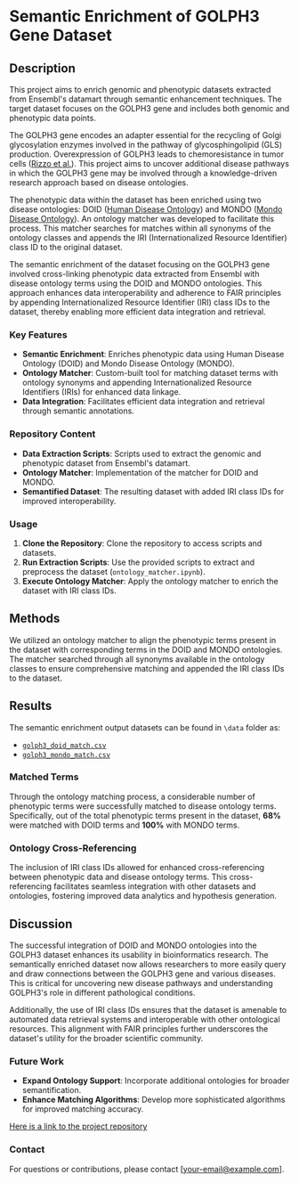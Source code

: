 # Semantic Enrichment of GOLPH3 Gene Dataset

## Description

This project aims to enrich genomic and phenotypic datasets extracted from Ensembl's datamart through semantic enhancement techniques. The target dataset focuses on the GOLPH3 gene and includes both genomic and phenotypic data points.

The GOLPH3 gene encodes an adapter essential for the recycling of Golgi glycosylation enzymes involved in the pathway of glycosphingolipid (GLS) production. Overexpression of GOLPH3 leads to chemoresistance in tumor cells ([Rizzo et al.](https://pubmed.ncbi.nlm.nih.gov/33749896/)). This project aims to uncover additional disease pathways in which the GOLPH3 gene may be involved through a knowledge-driven research approach based on disease ontologies.


The phenotypic data within the dataset has been enriched using two disease ontologies: DOID ([Human Disease Ontology](https://bioportal.bioontology.org/ontologies/DOID)) and MONDO ([Mondo Disease Ontology](https://bioportal.bioontology.org/ontologies/MONDO)). An ontology matcher was developed to facilitate this process. This matcher searches for matches within all synonyms of the ontology classes and appends the IRI (Internationalized Resource Identifier) class ID to the original dataset.

The semantic enrichment of the dataset focusing on the GOLPH3 gene involved cross-linking phenotypic data extracted from Ensembl with disease ontology terms using the DOID and MONDO ontologies. This approach enhances data interoperability and adherence to FAIR principles by appending Internationalized Resource Identifier (IRI) class IDs to the dataset, thereby enabling more efficient data integration and retrieval.


### Key Features
- **Semantic Enrichment**: Enriches phenotypic data using Human Disease Ontology (DOID) and Mondo Disease Ontology (MONDO).
- **Ontology Matcher**: Custom-built tool for matching dataset terms with ontology synonyms and appending Internationalized Resource Identifiers (IRIs) for enhanced data linkage.
- **Data Integration**: Facilitates efficient data integration and retrieval through semantic annotations.


### Repository Content
- **Data Extraction Scripts**: Scripts used to extract the genomic and phenotypic dataset from Ensembl's datamart.
- **Ontology Matcher**: Implementation of the matcher for DOID and MONDO.
- **Semantified Dataset**: The resulting dataset with added IRI class IDs for improved interoperability.

### Usage
1. **Clone the Repository**: Clone the repository to access scripts and datasets.
2. **Run Extraction Scripts**: Use the provided scripts to extract and preprocess the dataset (`ontology_matcher.ipynb`).
3. **Execute Ontology Matcher**: Apply the ontology matcher to enrich the dataset with IRI class IDs.

## Methods
We utilized an ontology matcher to align the phenotypic terms present in the dataset with corresponding terms in the DOID and MONDO ontologies. The matcher searched through all synonyms available in the ontology classes to ensure comprehensive matching and appended the IRI class IDs to the dataset.

## Results
The semantic enrichment output datasets can be found in `\data` folder as:
- [`golph3_doid_match.csv`](data/golph3_doid_match.csv)
- [`golph3_mondo_match.csv`](data/golph3_mondo_match.csv)

### Matched Terms
Through the ontology matching process, a considerable number of phenotypic terms were successfully matched to disease ontology terms. Specifically, out of the total phenotypic terms present in the dataset, **68%** were matched with DOID terms and **100%** with MONDO terms.

### Ontology Cross-Referencing
The inclusion of IRI class IDs allowed for enhanced cross-referencing between phenotypic data and disease ontology terms. This cross-referencing facilitates seamless integration with other datasets and ontologies, fostering improved data analytics and hypothesis generation.

## Discussion
The successful integration of DOID and MONDO ontologies into the GOLPH3 dataset enhances its usability in bioinformatics research. The semantically enriched dataset now allows researchers to more easily query and draw connections between the GOLPH3 gene and various diseases. This is critical for uncovering new disease pathways and understanding GOLPH3's role in different pathological conditions.

Additionally, the use of IRI class IDs ensures that the dataset is amenable to automated data retrieval systems and interoperable with other ontological resources. This alignment with FAIR principles further underscores the dataset's utility for the broader scientific community.

### Future Work
- **Expand Ontology Support**: Incorporate additional ontologies for broader semantification.
- **Enhance Matching Algorithms**: Develop more sophisticated algorithms for improved matching accuracy.

[Here is a link to the project repository](https://github.com/your-repo)

### Contact
For questions or contributions, please contact [your-email@example.com].
